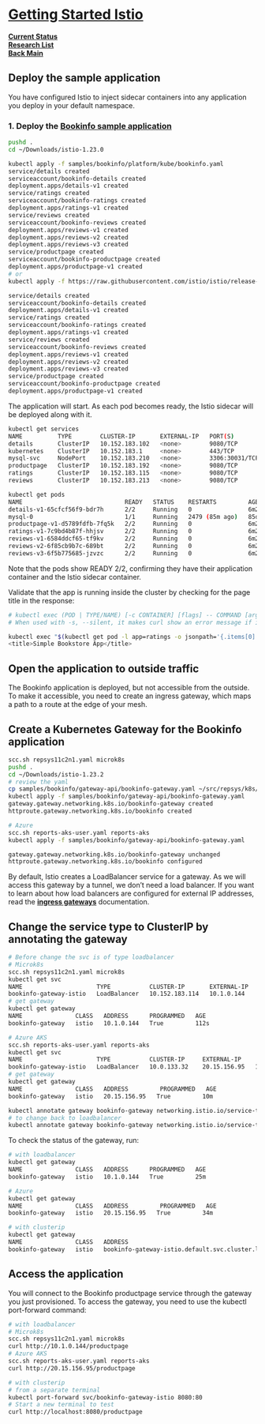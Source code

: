 # **[Getting Started Istio](https://istio.io/latest/docs/setup/getting-started/)**

**[Current Status](../../../development/status/weekly/current_status.md)**\
**[Research List](../../../research/research_list.md)**\
**[Back Main](../../../README.md)**

## Deploy the sample application

You have configured Istio to inject sidecar containers into any application you deploy in your default namespace.

### 1. Deploy the **[Bookinfo sample application](https://istio.io/latest/docs/examples/bookinfo/)**

```bash
pushd .
cd ~/Downloads/istio-1.23.0

kubectl apply -f samples/bookinfo/platform/kube/bookinfo.yaml
service/details created
serviceaccount/bookinfo-details created
deployment.apps/details-v1 created
service/ratings created
serviceaccount/bookinfo-ratings created
deployment.apps/ratings-v1 created
service/reviews created
serviceaccount/bookinfo-reviews created
deployment.apps/reviews-v1 created
deployment.apps/reviews-v2 created
deployment.apps/reviews-v3 created
service/productpage created
serviceaccount/bookinfo-productpage created
deployment.apps/productpage-v1 created
# or
kubectl apply -f https://raw.githubusercontent.com/istio/istio/release-1.23/samples/bookinfo/platform/kube/bookinfo.yaml

service/details created
serviceaccount/bookinfo-details created
deployment.apps/details-v1 created
service/ratings created
serviceaccount/bookinfo-ratings created
deployment.apps/ratings-v1 created
service/reviews created
serviceaccount/bookinfo-reviews created
deployment.apps/reviews-v1 created
deployment.apps/reviews-v2 created
deployment.apps/reviews-v3 created
service/productpage created
serviceaccount/bookinfo-productpage created
deployment.apps/productpage-v1 created
```

The application will start. As each pod becomes ready, the Istio sidecar will be deployed along with it.

```bash
kubectl get services
NAME          TYPE        CLUSTER-IP       EXTERNAL-IP   PORT(S)          AGE
details       ClusterIP   10.152.183.102   <none>        9080/TCP         4m54s
kubernetes    ClusterIP   10.152.183.1     <none>        443/TCP          90d
mysql-svc     NodePort    10.152.183.210   <none>        3306:30031/TCP   85d
productpage   ClusterIP   10.152.183.192   <none>        9080/TCP         4m54s
ratings       ClusterIP   10.152.183.115   <none>        9080/TCP         4m54s
reviews       ClusterIP   10.152.183.213   <none>        9080/TCP         4m54s

kubectl get pods
NAME                             READY   STATUS    RESTARTS         AGE
details-v1-65cfcf56f9-bdr7h      2/2     Running   0                6m27s
mysql-0                          1/1     Running   2479 (85m ago)   85d
productpage-v1-d5789fdfb-7fq5k   2/2     Running   0                6m27s
ratings-v1-7c9bd4b87f-hhjsv      2/2     Running   0                6m27s
reviews-v1-6584ddcf65-tf9kv      2/2     Running   0                6m27s
reviews-v2-6f85cb9b7c-689bt      2/2     Running   0                6m27s
reviews-v3-6f5b775685-jzvzc      2/2     Running   0                6m27s
```

Note that the pods show READY 2/2, confirming they have their application container and the Istio sidecar container.

Validate that the app is running inside the cluster by checking for the page title in the response:

```bash
# kubectl exec (POD | TYPE/NAME) [-c CONTAINER] [flags] -- COMMAND [args...]
# When used with -s, --silent, it makes curl show an error message if it fails.

kubectl exec "$(kubectl get pod -l app=ratings -o jsonpath='{.items[0].metadata.name}')" -c ratings -- curl -sS productpage:9080/productpage | grep -o "<title>.*</title>"
<title>Simple Bookstore App</title>
```

## Open the application to outside traffic

The Bookinfo application is deployed, but not accessible from the outside. To make it accessible, you need to create an ingress gateway, which maps a path to a route at the edge of your mesh.

## Create a Kubernetes Gateway for the Bookinfo application

```bash
scc.sh repsys11c2n1.yaml microk8s 
pushd .
cd ~/Downloads/istio-1.23.2
# review the yaml
cp samples/bookinfo/gateway-api/bookinfo-gateway.yaml ~/src/repsys/k8s/istio/
kubectl apply -f samples/bookinfo/gateway-api/bookinfo-gateway.yaml
gateway.gateway.networking.k8s.io/bookinfo-gateway created
httproute.gateway.networking.k8s.io/bookinfo created

# Azure
scc.sh reports-aks-user.yaml reports-aks
kubectl apply -f samples/bookinfo/gateway-api/bookinfo-gateway.yaml

gateway.gateway.networking.k8s.io/bookinfo-gateway unchanged
httproute.gateway.networking.k8s.io/bookinfo configured
```

By default, Istio creates a LoadBalancer service for a gateway. As we will access this gateway by a tunnel, we don’t need a load balancer. If you want to learn about how load balancers are configured for external IP addresses, read the **[ingress gateways](https://istio.io/latest/docs/tasks/traffic-management/ingress/ingress-control/)** documentation.

## Change the service type to ClusterIP by annotating the gateway

```bash
# Before change the svc is of type loadbalancer
# Microk8s
scc.sh repsys11c2n1.yaml microk8s  
kubectl get svc                                                    
NAME                     TYPE           CLUSTER-IP       EXTERNAL-IP   PORT(S)                        AGE
bookinfo-gateway-istio   LoadBalancer   10.152.183.114   10.1.0.144    15021:30377/TCP,80:30444/TCP   6s
# get gateway
kubectl get gateway
NAME               CLASS   ADDRESS      PROGRAMMED   AGE
bookinfo-gateway   istio   10.1.0.144   True         112s

# Azure AKS
scc.sh reports-aks-user.yaml reports-aks
kubectl get svc 
NAME                     TYPE           CLUSTER-IP     EXTERNAL-IP     PORT(S)                        AGE
bookinfo-gateway-istio   LoadBalancer   10.0.133.32    20.15.156.95   15021:31202/TCP,80:31760/TCP   53m
# get gateway
kubectl get gateway                     
NAME               CLASS   ADDRESS         PROGRAMMED   AGE
bookinfo-gateway   istio   20.15.156.95   True         10m

kubectl annotate gateway bookinfo-gateway networking.istio.io/service-type=ClusterIP --namespace=default
# to change back to loadbalancer
kubectl annotate gateway bookinfo-gateway networking.istio.io/service-type- --namespace=default

```

To check the status of the gateway, run:

```bash
# with loadbalancer
kubectl get gateway
NAME               CLASS   ADDRESS      PROGRAMMED   AGE
bookinfo-gateway   istio   10.1.0.144   True         25m

# Azure
kubectl get gateway
NAME               CLASS   ADDRESS         PROGRAMMED   AGE
bookinfo-gateway   istio   20.15.156.95   True         34m

# with clusterip
kubectl get gateway
NAME               CLASS   ADDRESS                                            PROGRAMMED   AGE
bookinfo-gateway   istio   bookinfo-gateway-istio.default.svc.cluster.local   True         42s
```

## Access the application

You will connect to the Bookinfo productpage service through the gateway you just provisioned. To access the gateway, you need to use the kubectl port-forward command:

```bash
# with loadbalancer
# Microk8s
scc.sh repsys11c2n1.yaml microk8s  
curl http://10.1.0.144/productpage
# Azure AKS
scc.sh reports-aks-user.yaml reports-aks
curl http://20.15.156.95/productpage

# with clusterip
# from a separate terminal
kubectl port-forward svc/bookinfo-gateway-istio 8080:80
# Start a new terminal to test
curl http://localhost:8080/productpage
```
